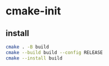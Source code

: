 # cmake-init

## install

```sh
cmake . -B build
cmake --build build --config RELEASE
cmake --install build
```
